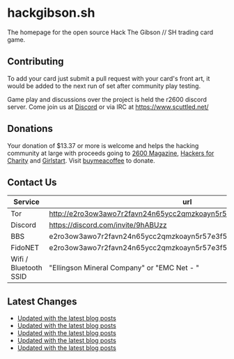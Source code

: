 # hackgibson.sh
The homepage for the open source Hack The Gibson // SH trading card game.


## Contributing

To add your card just submit a pull request with your card's front art, it would be added to the next run of set after community play testing.

Game play and discussions over the project is held the r2600 discord server. Come join us at [Discord](https://discord.com/invite/9hABUzz) or via IRC at https://www.scuttled.net/


## Donations

Your donation of $13.37 or more is welcome and helps the hacking community at large with proceeds going to [2600 Magazine](https://2600.com/), [Hackers for Charity](https://hackersforcharity.org) and [Girlstart](https://girlstart.org).  Visit [buymeacoffee](https://www.buymeacoffee.com/hackgibson.sh) to donate.


## Contact Us

Service | url
-|-
Tor | http://e2ro3ow3awo7r2favn24n65ycc2qmzkoayn5r57e3f56nvjwdcgg32ad.onion
Discord | https://discord.com/invite/9hABUzz
BBS | e2ro3ow3awo7r2favn24n65ycc2qmzkoayn5r57e3f56nvjwdcgg32ad.onion:23
FidoNET | e2ro3ow3awo7r2favn24n65ycc2qmzkoayn5r57e3f56nvjwdcgg32ad.onion:24554
Wifi / Bluetooth SSID | "Ellingson Mineral Company" or "EMC Net - <fidonet address>"

## Latest Changes
<!-- BLOG-POST-LIST:START -->
- [Updated with the latest blog posts](https://github.com/DFW2600/hackgibson.sh/commit/4109b6c44450da89985454b3b43ea4b6e1f3670f)
- [Updated with the latest blog posts](https://github.com/DFW2600/hackgibson.sh/commit/817fd7d99fc5eec6e288d5faaf0b2a6a66e816b1)
- [Updated with the latest blog posts](https://github.com/DFW2600/hackgibson.sh/commit/cb7421007a82258f274df5ddf4cbf9c82be571f4)
- [Updated with the latest blog posts](https://github.com/DFW2600/hackgibson.sh/commit/5d3472892cdcc109554b3b3e3c31a8a1c539be2d)
- [Updated with the latest blog posts](https://github.com/DFW2600/hackgibson.sh/commit/352c2df2916785f3b92942e0437c17e0a17dfcb3)
<!-- BLOG-POST-LIST:END -->
